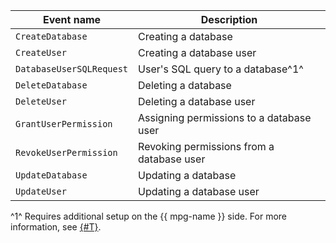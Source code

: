 | Event name | Description |
--- | ---
| `CreateDatabase` | Creating a database |
| `CreateUser` | Creating a database user |
| `DatabaseUserSQLRequest`| User's SQL query to a database^1^ |
| `DeleteDatabase` | Deleting a database |
| `DeleteUser` | Deleting a database user |
| `GrantUserPermission` | Assigning permissions to a database user |
| `RevokeUserPermission` | Revoking permissions from a database user |
| `UpdateDatabase` | Updating a database |
| `UpdateUser` | Updating a database user |

^1^ Requires additional setup on the {{ mpg-name }} side. For more information, see [{#T}](../../../managed-postgresql/operations/extensions/pgaudit.md).